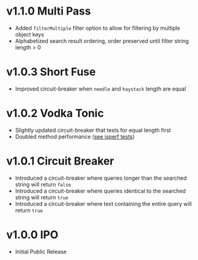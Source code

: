 # v1.1.0 Multi Pass
 - Added `filterMultiple` filter option to allow for filtering by multiple object keys
 - Alphabetized search result ordering, order preserved until filter string length > 0

# v1.0.3 Short Fuse

- Improved circuit-breaker when `needle` and `haystack` length are equal

# v1.0.2 Vodka Tonic

- Slightly updated circuit-breaker that tests for equal length first
- Doubled method performance ([see jsperf tests](http://jsperf.com/fuzzysearch-regex/3))

# v1.0.1 Circuit Breaker

- Introduced a circuit-breaker where queries longer than the searched string will return `false`
- Introduced a circuit-breaker where queries identical to the searched string will return `true`
- Introduced a circuit-breaker where text containing the entire query will return `true`

# v1.0.0 IPO

- Initial Public Release
